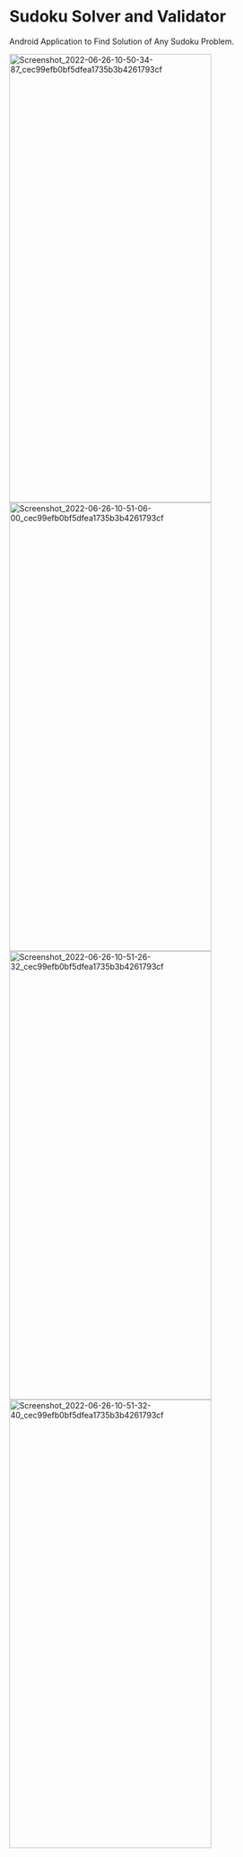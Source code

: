 # Sudoku  Solver and Validator
 Android Application to Find Solution of Any Sudoku Problem.
<p>
<img width="360" height="800" alt="Screenshot_2022-06-26-10-50-34-87_cec99efb0bf5dfea1735b3b4261793cf" src="https://user-images.githubusercontent.com/103625079/175802039-85f74f3e-6b1f-4578-a9a7-ebe00619e858.jpg">

<img width="360" height="800" alt="Screenshot_2022-06-26-10-51-06-00_cec99efb0bf5dfea1735b3b4261793cf" src="https://user-images.githubusercontent.com/103625079/175802327-d9cbd9f0-b14c-4cbf-b5fc-8cf8463613da.jpg">

<img width="360" height="800" alt="Screenshot_2022-06-26-10-51-26-32_cec99efb0bf5dfea1735b3b4261793cf" src="https://user-images.githubusercontent.com/103625079/175802362-909f29c2-a47e-4e3a-9423-fa678df9e036.jpg">

<img width="360" height="800" alt="Screenshot_2022-06-26-10-51-32-40_cec99efb0bf5dfea1735b3b4261793cf" src="https://user-images.githubusercontent.com/103625079/175802386-c3cdf565-2bf8-4a50-988d-5f3b8ed0cd77.jpg">
</p>
